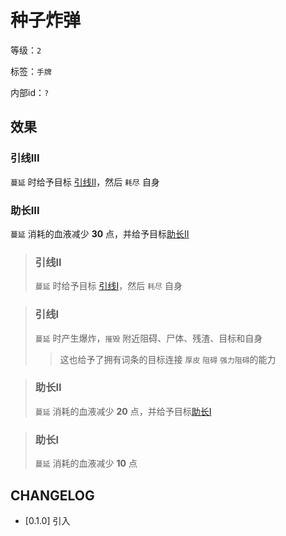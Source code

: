 # 种子炸弹

等级：`2`

标签：`手牌`

内部id：`?`

## 效果

### 引线III

`蔓延` 时给予目标 [引线II](#引线II)，然后 `耗尽` 自身

### 助长III

`蔓延` 消耗的血液减少 **30** 点，并给予目标[助长II](#助长II)

> ### 引线II
>
> `蔓延` 时给予目标 [引线I](#引线I)，然后 `耗尽` 自身

> ### 引线I
>
> `蔓延` 时产生爆炸，`摧毁` 附近阻碍、尸体、残渣、目标和自身
>> 这也给予了拥有词条的目标连接 `厚皮` `阻碍` `强力阻碍`的能力

> ### 助长II
>
> `蔓延` 消耗的血液减少 **20** 点，并给予目标[助长I](#助长I)

> ### 助长I
>
> `蔓延` 消耗的血液减少 **10** 点

## CHANGELOG

- [0.1.0] 引入
